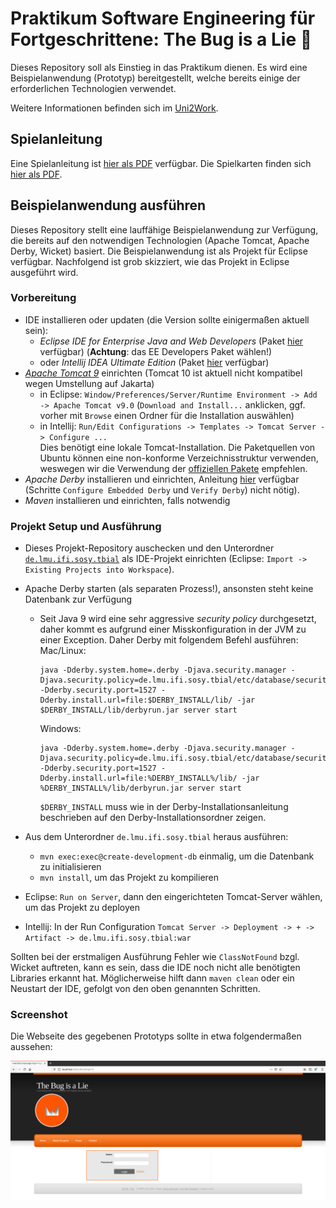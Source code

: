 # Praktikum Software Engineering für Fortgeschrittene: The Bug is a Lie 🐞

Dieses Repository soll als Einstieg in das Praktikum dienen.
Es wird eine Beispielanwendung (Prototyp) bereitgestellt,
welche bereits einige der erforderlichen Technologien verwendet.

Weitere Informationen befinden sich im [Uni2Work](https://uni2work.ifi.lmu.de/course/W20/IfI/SWEP).

## Spielanleitung

Eine Spielanleitung ist [hier als PDF](TBIAL_Spielanleitung.pdf) verfügbar.
Die Spielkarten finden sich [hier als PDF](TBIAL_Spielkarten.pdf).

## Beispielanwendung ausführen

Dieses Repository stellt eine lauffähige Beispielanwendung zur Verfügung,
die bereits auf den notwendigen Technologien (Apache Tomcat, Apache Derby, Wicket) basiert.
Die Beispielanwendung ist als Projekt für Eclipse verfügbar.
Nachfolgend ist grob skizziert, wie das Projekt in Eclipse ausgeführt wird.

### Vorbereitung

- IDE installieren oder updaten (die Version sollte einigermaßen aktuell sein):
    + *Eclipse IDE for Enterprise Java and Web Developers* (Paket [hier](https://www.eclipse.org/downloads/eclipse-packages/) verfügbar)
      (**Achtung**: das EE Developers Paket wählen!)
    + oder *Intellij IDEA Ultimate Edition* (Paket [hier](https://www.jetbrains.com/idea/download/#section=linux) verfügbar)
- [*Apache Tomcat 9*](http://tomcat.apache.org/) einrichten (Tomcat 10 ist aktuell nicht kompatibel wegen Umstellung auf Jakarta)
    + in Eclipse: `Window/Preferences/Server/Runtime Environment -> Add -> Apache Tomcat v9.0` (`Download and Install...` anklicken, ggf. vorher mit `Browse` einen Ordner für die Installation auswählen)
    + in Intellij: `Run/Edit Configurations -> Templates -> Tomcat Server -> Configure ...`  
      Dies benötigt eine lokale Tomcat-Installation. Die Paketquellen von Ubuntu können
      eine non-konforme Verzeichnisstruktur verwenden, weswegen wir die Verwendung der [offiziellen Pakete](http://tomcat.apache.org/) empfehlen.
- *Apache Derby* installieren und einrichten, Anleitung [hier](https://db.apache.org/derby/papers/DerbyTut/install_software.html#derby) verfügbar (Schritte `Configure Embedded Derby` und `Verify Derby`) nicht nötig).
- *Maven* installieren und einrichten, falls notwendig

### Projekt Setup und Ausführung

- Dieses Projekt-Repository auschecken und den Unterordner
  [`de.lmu.ifi.sosy.tbial`](de.lmu.ifi.sosy.tbial)
  als IDE-Projekt einrichten (Eclipse: `Import -> Existing Projects into Workspace`).
- Apache Derby starten (als separaten Prozess!), ansonsten steht keine Datenbank zur Verfügung
    + Seit Java 9 wird eine sehr aggressive *security policy* durchgesetzt, daher kommt es aufgrund einer Misskonfiguration in der JVM zu einer Exception. Daher Derby mit folgendem Befehl ausführen:
      Mac/Linux:
      ```
      java -Dderby.system.home=.derby -Djava.security.manager -Djava.security.policy=de.lmu.ifi.sosy.tbial/etc/database/security.policy -Dderby.security.port=1527 -Dderby.install.url=file:$DERBY_INSTALL/lib/ -jar $DERBY_INSTALL/lib/derbyrun.jar server start
      ```
      Windows:
      ```
      java -Dderby.system.home=.derby -Djava.security.manager -Djava.security.policy=de.lmu.ifi.sosy.tbial/etc/database/security.policy -Dderby.security.port=1527 -Dderby.install.url=file:%DERBY_INSTALL%/lib/ -jar %DERBY_INSTALL%/lib/derbyrun.jar server start
      ```
      `$DERBY_INSTALL` muss wie in der Derby-Installationsanleitung beschrieben auf den Derby-Installationsordner zeigen.
      
- Aus dem Unterordner `de.lmu.ifi.sosy.tbial` heraus ausführen:
    + `mvn exec:exec@create-development-db` einmalig, um die Datenbank zu initialisieren
    + `mvn install`, um das Projekt zu kompilieren
- Eclipse: `Run on Server`, dann den eingerichteten Tomcat-Server wählen, um das Projekt zu deployen
- Intellij: In der Run Configuration `Tomcat Server -> Deployment -> + -> Artifact -> de.lmu.ifi.sosy.tbial:war`

Sollten bei der erstmaligen Ausführung Fehler wie `ClassNotFound` bzgl. Wicket auftreten,
kann es sein, dass die IDE noch nicht alle benötigten Libraries erkannt hat.
Möglicherweise hilft dann `maven clean` oder ein Neustart der IDE,
gefolgt von den oben genannten Schritten.

### Screenshot

Die Webseite des gegebenen Prototyps sollte in etwa folgendermaßen aussehen:

![Screenshot des Prototyps border](Screenshot_Prototype.png)
